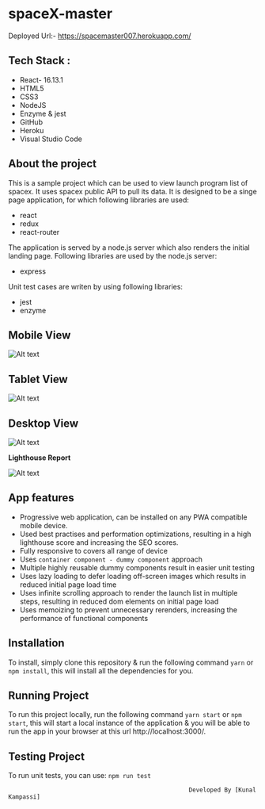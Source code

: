 # spaceX-master

Deployed Url:- https://spacemaster007.herokuapp.com/

## Tech Stack :
- React- 16.13.1
- HTML5
- CSS3
- NodeJS
- Enzyme & jest
- GitHub
- Heroku
- Visual Studio Code


## About the project

This is a sample project which can be used to view launch program list of spacex. It uses spacex public API to pull its data.
It is designed to be a singe page application, for which following libraries are used:

- react
- redux
- react-router

The application is served by a node.js server which also renders the initial landing page. Following libraries are used by the node.js server:

- express

Unit test cases are writen by using following libraries:

- jest
- enzyme


## Mobile View

![Alt text](https://user-images.githubusercontent.com/75033465/106305129-4f431900-6282-11eb-82cd-7ed73ab505d5.PNG?raw=true "Mobile View")

 
## Tablet View

![Alt text](https://user-images.githubusercontent.com/75033465/106305257-76014f80-6282-11eb-9999-315e66322e23.PNG?raw=true "Tablet View")


## Desktop View

![Alt text](https://user-images.githubusercontent.com/75033465/106305308-89acb600-6282-11eb-9671-70ec58febbba.PNG?raw=true "Desktop View")


**Lighthouse Report**

![Alt text](https://user-images.githubusercontent.com/75033465/106305961-60405a00-6283-11eb-9020-69ba6242e2fa.PNG?raw=true "Lighthouse Report")




## App features

- Progressive web application, can be installed on any PWA compatible mobile device.
- Used best practises and performation optimizations, resulting in a high lighthouse score and increasing the SEO scores.
- Fully responsive to covers all range of device
- Uses `container component - dummy component` approach
- Multiple highly reusable dummy components result in easier unit testing
- Uses lazy loading to defer loading off-screen images which results in reduced initial page load time
- Uses infinite scrolling approach to render the launch list in multiple steps, resulting in reduced dom elements on initial page load
- Uses memoizing to prevent unnecessary rerenders, increasing the performance of functional components


## Installation

To install, simply clone this repository & run the following command `yarn` or `npm install`, this will install all the dependencies for you.

## Running Project

To run this project locally, run the following command `yarn start` or `npm start`, this will start a local instance of the application & you will be able to run the app in your browser at this url http://localhost:3000/.

## Testing Project

To run unit tests, you can use:
`npm run test`



                                                       Developed By [Kunal Kampassi]
